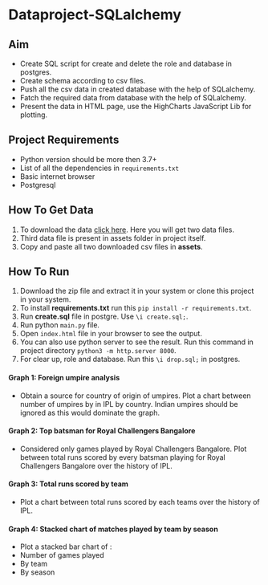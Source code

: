 # Dataproject-SQLalchemy

## Aim
- Create SQL script for create and delete the role and database in postgres. 
- Create schema according to csv files.
- Push all the csv data in created database with the help of SQLalchemy.
- Fatch the required data from database with the help of SQLalchemy.
- Present the data in HTML page, use the HighCharts JavaScript Lib for plotting.

## Project Requirements
- Python version should be more then 3.7+
- List of all the dependencies in `requirements.txt`
- Basic internet browser
- Postgresql

## How To Get Data
1. To download the data [click here](https://www.kaggle.com/manasgarg/ipl/version/5). Here you will get two data files.
2. Third data file is present in assets folder in project itself.
3. Copy and paste all two downloaded csv files in **assets**.

## How To Run
1. Download the zip file and extract it in your system or clone this project in your system.
2. To install **requirements.txt** run this `pip install -r requirements.txt`.
3. Run **create.sql** file in postgre. Use `\i create.sql;`.
4. Run python `main.py` file.
5. Open `index.html` file in your browser to see the output.
6. You can also use python server to see the result. Run this command in project directory `python3 -m http.server 8000`.
7. For clear up, role and database. Run this `\i drop.sql;` in postgres. 

#### Graph 1: Foreign umpire analysis
- Obtain a source for country of origin of umpires. Plot a chart between number of umpires by in IPL by country. Indian umpires should be ignored as this would dominate the graph.

#### Graph 2: Top batsman for Royal Challengers Bangalore
- Considered only games played by Royal Challengers Bangalore. Plot between total runs scored by every batsman playing for Royal Challengers Bangalore over the history of IPL.

#### Graph 3: Total runs scored by team
- Plot a chart between total runs scored by each teams over the history of IPL.

#### Graph 4: Stacked chart of matches played by team by season
- Plot a stacked bar chart of :
- Number of games played
- By team
- By season

